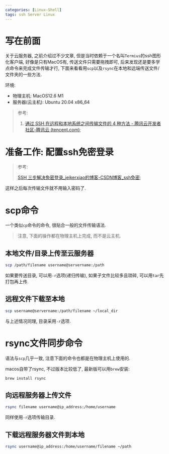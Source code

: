 ```yaml
---
categories: [Linux-Shell]
tags: ssh Server Linux
---
```


# 写在前面

关于云服务器, 之前介绍过不少文章, 但是当时依赖于一个名叫`Termius`的ssh图形化客户端, 好像是只有MacOS有, 传送文件只需要拖拽即可, 后来发现还是要多学点命令来完成文件传输才行, 下面来看看用`scp`以及`rsync`在本地和远端传送文件/文件夹的一些方法. 

环境:

-   物理主机: MacOS12.6 M1
-   服务器(云主机): Ubuntu 20.04 x86_64

>   参考:
>
>   1.   [通过 SSH 在远程和本地系统之间传输文件的 4 种方法 - 腾讯云开发者社区-腾讯云 (tencent.com)](https://cloud.tencent.com/developer/article/1990568);
>
>        



# 准备工作: 配置ssh免密登录

>   参考: 
>
>   [SSH 三步解决免密登录\_jeikerxiao的博客-CSDN博客\_ssh免密](https://blog.csdn.net/jeikerxiao/article/details/84105529);

这样之后每次传输文件就不用输入密码了. 

# scp命令

一个类似`cp`命令的命令, 很贴合一般的文件传输语法. 

>   注意, 下面的操作都在物理主机上完成, 而不是云主机. 

## 本地文件/目录上传至云服务器

```bash
scp /path/filename username@servername:/path
```

如果要传送目录, 可以用`-r`选项(递归传输), 如果子文件比较多且琐碎, 可以用`tar`先打包再上传. 



## 远程文件下载至本地

```bash
scp username@servername:/path/filename ~/local_dir
```

与上述情况同理, 目录采用`-r`选项. 





# rsync文件同步命令

语法与`scp`几乎一致, 注意下面的命令也都是在物理主机上使用的. 

macos自带了rsync, 不过版本比较低了, 最新版可以用`brew`安装:

```bash
brew install rsync
```



## 向远程服务器上传文件

```bash
rsync filename username@ip_address:/home/username
```

同样使用`-r`选项传输目录. 





## 下载远程服务器文件到本地

```bash
rsync username@ip_address:/home/username/filename ~/path
```



